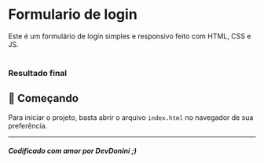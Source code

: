# Formulario de login

Este é um formulário de login simples e responsivo feito com HTML, CSS e JS.<br />
<br/>

### Resultado final


## 🚀 Começando

Para iniciar o projeto, basta abrir o arquivo `index.html` no navegador de sua preferência.

---
##### Codificado com amor por DevDonini ;)